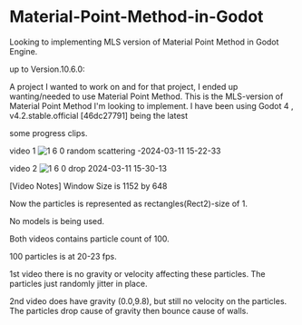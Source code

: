 # Material-Point-Method-in-Godot

Looking to implementing MLS version of Material Point Method in Godot Engine.

up to Version.10.6.0:

A project I wanted to work on and for that project, I ended up wanting/needed to use Material Point Method. 
This is the MLS-version of Material Point Method I'm looking to implement. 
I have been using Godot 4 , v4.2.stable.official [46dc27791] being the latest

some progress clips.

video 1
![1 6 0  random scattering -2024-03-11 15-22-33](https://github.com/Exis10tial/Material-Point-Method-in-Godot/assets/62639345/1258e0d3-94e6-4b7c-a7f9-009a39401e16)


video 2
![1 6 0   drop 2024-03-11 15-30-13](https://github.com/Exis10tial/Material-Point-Method-in-Godot/assets/62639345/a0951725-9d79-4f47-8fc9-9fa777ea1259)


[Video Notes]
Window Size is 1152 by 648

Now the particles is represented as rectangles(Rect2)-size of 1.

No models is being used.

Both videos contains particle count of 100.

100 particles is at 20-23 fps.

1st video there is no gravity or velocity affecting these particles. The particles just randomly jitter in place.

2nd video does have gravity (0.0,9.8), but still no velocity on the particles. The particles drop cause of gravity then bounce cause of walls.
